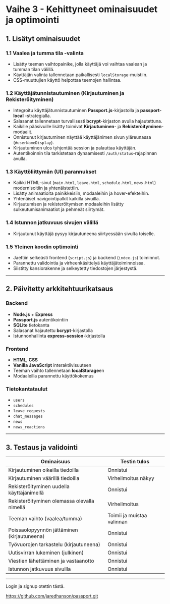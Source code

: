 # Vaihe 3 - Kehittyneet ominaisuudet ja optimointi

## 1. Lisätyt ominaisuudet

### 1.1 Vaalea ja tumma tila -valinta

- Lisätty teeman vaihtopainike, jolla käyttäjä voi vaihtaa vaalean ja tumman tilan välillä.
- Käyttäjän valinta tallennetaan paikallisesti `localStorage`-muistiin.
- CSS-muuttujien käyttö helpottaa teemojen hallintaa.

### 1.2 Käyttäjätunnistautuminen (Kirjautuminen ja Rekisteröityminen)

- Integroitu käyttäjätunnistautuminen **Passport.js**-kirjastolla ja **passport-local** -strategialla.
- Salasanat tallennetaan turvallisesti **bcrypt**-kirjaston avulla hajautettuna.
- Kaikille pääsivuille lisätty toimivat **Kirjautuminen**- ja **Rekisteröityminen**-modaalit.
- Onnistunut kirjautuminen näyttää käyttäjänimen sivun yläreunassa (`#userNameDisplay`).
- Kirjautuminen ulos tyhjentää session ja palauttaa käyttäjän.
- Autentikoinnin tila tarkistetaan dynaamisesti `/auth/status`-rajapinnan avulla.

### 1.3 Käyttöliittymän (UI) parannukset

- Kaikki HTML-sivut (`main.html`, `leave.html`, `schedule.html`, `news.html`) modernisoitiin ja yhtenäistettiin.
- Lisätty animaatioita painikkeisiin, modaaleihin ja hover-efekteihin.
- Yhtenäiset navigointipalkit kaikilla sivuilla.
- Kirjautumisen ja rekisteröitymisen modaaleihin lisätty sulkeutumisanimaatiot ja pehmeät siirtymät.

### 1.4 Istunnon jatkuvuus sivujen välillä

- Kirjautunut käyttäjä pysyy kirjautuneena siirtyessään sivulta toiselle.

### 1.5 Yleinen koodin optimointi

- Jaettiin selkeästi frontend (`script.js`) ja backend (`index.js`) toiminnot.
- Parannettu validointia ja virheenkäsittelyä käyttäjätoiminnoissa.
- Siistitty kansiorakenne ja selkeytetty tiedostojen järjestystä.

---

## 2. Päivitetty arkkitehtuurikatsaus

### Backend

- **Node.js** + **Express**
- **Passport.js** autentikointiin
- **SQLite** tietokanta
- Salasanat hajautettu **bcrypt**-kirjastolla
- Istunnonhallinta **express-session**-kirjastolla

### Frontend

- **HTML**, **CSS**
- **Vanilla JavaScript** interaktiivisuuteen
- Teeman vaihto tallennetaan **localStorage**en
- Modaaleilla parannettu käyttökokemus

### Tietokantataulut

- `users`
- `schedules`
- `leave_requests`
- `chat_messages`
- `news`
- `news_reactions`

---

## 3. Testaus ja validointi

| Ominaisuus                                  | Testin tulos               |
| ------------------------------------------- | -------------------------- |
| Kirjautuminen oikeilla tiedoilla            | Onnistui                   |
| Kirjautuminen väärillä tiedoilla            | Virheilmoitus näkyy        |
| Rekisteröityminen uudella käyttäjänimellä   | Onnistui                   |
| Rekisteröityminen olemassa olevalla nimellä | Virheilmoitus              |
| Teeman vaihto (vaalea/tumma)                | Toimii ja muistaa valinnan |
| Poissaolopyynnön jättäminen (kirjautuneena) | Onnistui                   |
| Työvuorojen tarkastelu (kirjautuneena)      | Onnistui                   |
| Uutisvirran lukeminen (julkinen)            | Onnistui                   |
| Viestien lähettäminen ja vastaanotto        | Onnistui                   |
| Istunnon jatkuvuus sivuilla                 | Onnistui                   |

---

Login ja signup otettin tästä.

https://github.com/jaredhanson/passport.git


